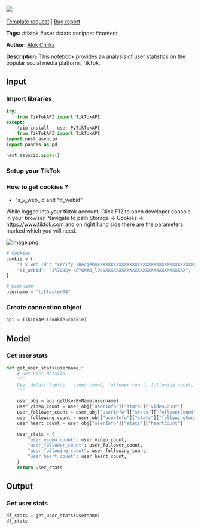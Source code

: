 <a href="https://app.naas.ai/user-redirect/naas/downloader?url=https://raw.githubusercontent.com/jupyter-naas/awesome-notebooks/master/TikTok/TikTok_Get_user_stats.ipynb" target="_parent"><img src="https://naasai-public.s3.eu-west-3.amazonaws.com/open_in_naas.svg"/></a><br><br><a href="https://github.com/jupyter-naas/awesome-notebooks/issues/new?assignees=&labels=&template=template-request.md&title=Tool+-+Action+of+the+notebook+">Template request</a> | <a href="https://github.com/jupyter-naas/awesome-notebooks/issues/new?assignees=&labels=bug&template=bug_report.md&title=TikTok+-+Get+user+stats:+Error+short+description">Bug report</a>

**Tags:** #tiktok #user #stats #snippet #content

**Author:** [Alok Chilka](https://www.linkedin.com/in/calok64/)

**Description:** This notebook provides an analysis of user statistics on the popular social media platform, TikTok.

## Input

### Import libraries


```python
try:
    from TikTokAPI import TikTokAPI
except:
    !pip install --user PyTikTokAPI
    from TikTokAPI import TikTokAPI
import nest_asyncio
import pandas as pd
```


```python
nest_asyncio.apply()
```

### Setup your TikTok


### How to get cookies ?

- "s_v_web_id and "tt_webid"

While logged into your tiktok account, Click F12 to open developer console in your browser. Navigate to path Storage -> Cookies -> https://www.tiktok.com and on right hand side there are the parameters marked which you will need.

![image.png](attachment:a631afda-67e0-45f6-b1ad-9d80a832fe1f.png)



```python
# Cookies
cookie = {
    "s_v_web_id": "verify_l0ecjehXXXXXXXXXXXXXXXXXXXXXXXXXXXXXXXXXXXXXXXXX",
    "tt_webid": "1%7CaSy-x8YGNmB_l9qsXXXXXXXXXXXXXXXXXXXXXXXXXXXXXX",
}

# Username
username = "tiktester04"
```

### Create connection object


```python
api = TikTokAPI(cookie=cookie)
```

## Model

### Get user stats


```python
def get_user_stats(username):
    # Get user details
    """
    User detail fields : video count, follower count, following count, heart count
    """

    user_obj = api.getUserByName(username)
    user_video_count = user_obj["userInfo"]["stats"]["videoCount"]
    user_follower_count = user_obj["userInfo"]["stats"]["followerCount"]
    user_following_count = user_obj["userInfo"]["stats"]["followingCount"]
    user_heart_count = user_obj["userInfo"]["stats"]["heartCount"]

    user_stats = {
        "user_video_count": user_video_count,
        "user_follower_count": user_follower_count,
        "user_following_count": user_following_count,
        "user_heart_count": user_heart_count,
    }
    return user_stats
```

## Output

### Get user stats


```python
df_stats = get_user_stats(username)
df_stats
```
